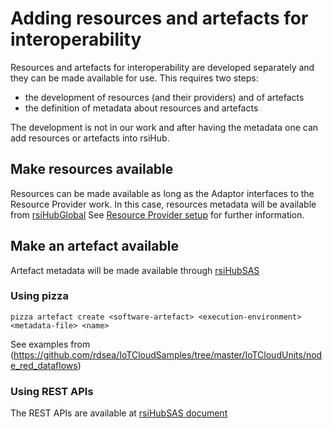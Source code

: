 # Adding resources and artefacts for interoperability

Resources and artefacts for interoperability are developed separately and  they can be made available for use. This requires two steps:

* the development of resources (and their providers) and of artefacts
* the definition of metadata about resources and artefacts

The development is not in our work and after having the metadata one can add resources or artefacts into rsiHub.

## Make resources available

Resources can be made available as long as the Adaptor interfaces to the Resource Provider work. In this case, resources metadata will be available from [rsiHubGlobal]() See [Resource Provider setup](../setup/providers) for further information.

## Make an artefact available

Artefact metadata will be made available through [rsiHubSAS](https://github.com/SINCConcept/HINC/tree/master/software-artefact-service)

### Using pizza

```
pizza artefact create <software-artefact> <execution-environment> <metadata-file> <name>

```
See examples from (https://github.com/rdsea/IoTCloudSamples/tree/master/IoTCloudUnits/node_red_dataflows)

### Using REST APIs

The REST APIs are available at [rsiHubSAS document](https://github.com/SINCConcept/HINC/tree/master/software-artefact-service)

